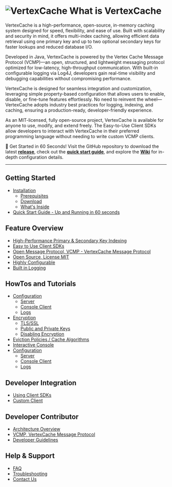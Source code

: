 <!--
  Title: VertexCache
  Description: VertexCache is a straightforward in-memory caching system designed with a strong emphasis on security. It supports a range of algorithms and offers multi-index caching capabilities, allowing for efficient data retrieval using one primary key and two secondary keys. 
 
  Author: jasonlam604
  -->
<meta name='keywords' content='in-memory cache, caching, java, data structure, database'>

# ![VertexCache](https://github.com/jasonlam604/VertexCache/blob/main/etc/assets/vertexcache-logo-32x32.png) What is VertexCache
VertexCache is a high-performance, open-source, in-memory caching system designed for speed, flexibility, and ease of use. Built with scalability and security in mind, it offers multi-index caching, allowing efficient data retrieval using one primary key and up to two optional secondary keys for faster lookups and reduced database I/O.

Developed in Java, VertexCache is powered by the Vertex Cache Message Protocol (VCMP)—an open, structured, and lightweight messaging protocol optimized for low-latency, high-throughput communication. With built-in configurable logging via Log4J, developers gain real-time visibility and debugging capabilities without compromising performance.

VertexCache is designed for seamless integration and customization, leveraging simple property-based configuration that allows users to enable, disable, or fine-tune features effortlessly. No need to reinvent the wheel—VertexCache adopts industry best practices for logging, indexing, and caching, ensuring a production-ready, developer-friendly experience.

As an MIT-licensed, fully open-source project, VertexCache is available for anyone to use, modify, and extend freely. The Easy-to-Use Client SDKs allow developers to interact with VertexCache in their preferred programming language without needing to write custom VCMP clients.

🚀 Get Started in 60 Seconds!
Visit the GitHub repository to download the latest **[release](https://github.com/jasonlam604/VertexCache/releases)**, check out the **[quick start guide](https://github.com/jasonlam604/VertexCache/wiki/Quick-Start-Guide)**, and explore the **[Wiki](https://github.com/jasonlam604/VertexCache/wiki)** for in-depth configuration details.


---
   
## Getting Started
- [Installation](https://github.com/jasonlam604/VertexCache/wiki/Installation)
  - [Prerequisites](https://github.com/jasonlam604/VertexCache/wiki/Installation#Prerequisites)
  - [Download](https://github.com/jasonlam604/VertexCache/wiki/Installation#Download)
  - [What's Inside](https://github.com/jasonlam604/VertexCache/wiki/Installation#Whats-Inside)
- [Quick Start Guide - Up and Running in 60 seconds](https://github.com/jasonlam604/VertexCache/wiki/Quick-Start-Guide)

## Feature Overview
- [High-Performance Primary & Secondary Key Indexing](https://github.com/jasonlam604/VertexCache/wiki/High-Performance-Primary-&-Secondary-Key-Indexing)
- [Easy to Use Client SDKs](https://github.com/jasonlam604/VertexCache/wiki/Easy-to-Use-Client-SDKs)
- [Open Message Protocol, VCMP - VertexCache Message Protocol](https://github.com/jasonlam604/VertexCache/wiki/Open-Message-Protocol,-VCMP)
- [Open Source, License MIT](https://github.com/jasonlam604/VertexCache/wiki/Open-Source)
- [Highly Configurable](https://github.com/jasonlam604/VertexCache/wiki/Highly-Configurable)
- [Built in Logging](https://github.com/jasonlam604/VertexCache/wiki/Built-in-Logging)  

## HowTos and Tutorials
- [Configuration](Configuration)
  - [Server](Configuration#Server)
  - [Console Client](Configuration#Console-Client)
  - [Logs](Configuration#Logs)
- [Encryption](https://github.com/jasonlam604/VertexCache/wiki/Encryption)
  - [TLS/SSL](https://github.com/jasonlam604/VertexCache/wiki/Encryption-with-TLS-SSL)
  - [Public and Private Keys](https://github.com/jasonlam604/VertexCache/wiki/Encryption-with-Public-and-Private-Keys)
  - [Disabling Encryption](https://github.com/jasonlam604/VertexCache/wiki/Encryption#Disabling-Encryption)
- [Eviction Policies / Cache Algorithms](https://github.com/jasonlam604/VertexCache/wiki/Eviction-Policies-Cache-Algorithms)
- [Interactive Console](https://github.com/jasonlam604/VertexCache/wiki/Interactive-Console)
- [Configuration](https://github.com/jasonlam604/VertexCache/wiki/Configuration)
  - [Server](https://github.com/jasonlam604/VertexCache/wiki/Configuration#Server)
  - [Console Client](https://github.com/jasonlam604/VertexCache/wiki/Configuration#Console-Client)
  - [Logs](https://github.com/jasonlam604/VertexCache/wiki/Configuration#Logs)

## Developer Integration
- [Using Client SDKs](Using-Client-SDKs)
- [Custom Client](Using-Custom-Client)

## Developer Contributor
- [Architecture Overview](Architecture-Overview)
- [VCMP, VertexCache Message Protocol](VertexCache-Message-Protocol)
- [Developer Guidelines](Developer-Guidelines)

## Help & Support
- [FAQ](FAQ)
- [Troubleshooting](Troubleshooting)
- [Contact Us](Contact)
